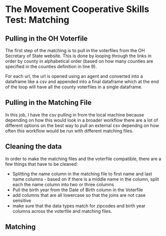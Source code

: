 # The Movement Cooperative Skills Test: Matching

## Pulling in the OH Voterfile

The first step of the matching is to pull in the voterfiles from the OH Secretary of State website.  This is done by looping through the links in order by county in alphabetical order (based on how many counties are specified in the counties definition in line 9).

For each url, the url is opened using an agent and converted into a dataframe like a csv and appended into a final dataframe which at the end of the loop will have all the county voterfiles in a single dataframe.

## Pulling in the Matching File

In this job, I have the csv pulling in from the local machine because depending on how this would look in a broader workflow there are a lot of different options on the best way to pull an external csv dependng on how often this workflow would be run with different matching files.

## Cleaning the data

In order to make the matching files and the voterfile compatible, there are a few things that have to be cleaned:

* Splitting the name column in the matching file to first name and last name columns - based on if there is a middle name in the column, split each the name column into two or three columns
* Pull the birth year from the Date of Birth column in the Voterfile
* add columns that are all lowercase so that the joins are not case sensitive
* make sure that the data types match for zipcodes and birth year columns across the voterfile and matching files.

## Matching

